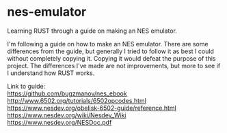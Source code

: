# nes-emulator
Learning RUST through a guide on making an NES emulator.

I'm following a guide on how to make an NES emulator. There are some differences from the guide, but generally I tried to follow it as best I could without completely copying it. Copying it would defeat the purpose of this project. The differences I've made are not improvements, but more to see if I understand how RUST works.

Link to guide:  
https://github.com/bugzmanov/nes_ebook  
http://www.6502.org/tutorials/6502opcodes.html
https://www.nesdev.org/obelisk-6502-guide/reference.html
https://www.nesdev.org/wiki/Nesdev_Wiki
https://www.nesdev.org/NESDoc.pdf
